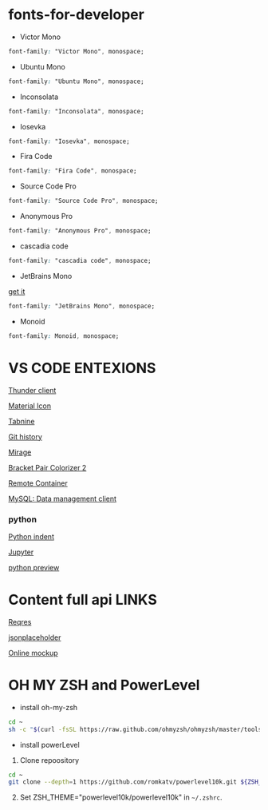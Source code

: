 # fonts-for-developer

- Victor Mono

```css
font-family: "Victor Mono", monospace;
```

- Ubuntu Mono

```css
font-family: "Ubuntu Mono", monospace;
```

- Inconsolata

```css
font-family: "Inconsolata", monospace;
```

- Iosevka

```css
font-family: "Iosevka", monospace;
```

- Fira Code

```css
font-family: "Fira Code", monospace;
```

- Source Code Pro

```css
font-family: "Source Code Pro", monospace;
```

- Anonymous Pro

```css
font-family: "Anonymous Pro", monospace;
```

- cascadia code

```css
font-family: "cascadia code", monospace;
```

- JetBrains Mono

[get it](https://www.jetbrains.com/lp/mono/)

```css
font-family: "JetBrains Mono", monospace;
```

- Monoid

```css
font-family: Monoid, monospace;
```

# VS CODE ENTEXIONS

[Thunder client](https://marketplace.visualstudio.com/items?itemName=rangav.vscode-thunder-client)

[Material Icon](https://marketplace.visualstudio.com/items?itemName=PKief.material-icon-theme)

[Tabnine](https://marketplace.visualstudio.com/items?itemName=TabNine.tabnine-vscode)

[Git history](https://marketplace.visualstudio.com/items?itemName=donjayamanne.githistory)

[Mirage](https://marketplace.visualstudio.com/items?itemName=tristanremy.mirage)

[Bracket Pair Colorizer 2](https://marketplace.visualstudio.com/items?itemName=CoenraadS.bracket-pair-colorizer-2)

[Remote Container](https://marketplace.visualstudio.com/items?itemName=ms-vscode-remote.remote-containers)

[MySQL: Data management client](https://marketplace.visualstudio.com/items?itemName=cweijan.vscode-mysql-client2)

### python
[Python indent](https://marketplace.visualstudio.com/items?itemName=KevinRose.vsc-python-indent&ssr=true)

[Jupyter](https://marketplace.visualstudio.com/items?itemName=ms-toolsai.jupyter)

[python preview](https://marketplace.visualstudio.com/items?itemName=dongli.python-preview)


# Content full api LINKS

[Reqres](https://reqres.in/)

[jsonplaceholder](https://jsonplaceholder.typicode.com/)

[Online mockup](https://app.moqups.com)

# OH MY ZSH and PowerLevel

- install oh-my-zsh

```bash
cd ~
sh -c "$(curl -fsSL https://raw.github.com/ohmyzsh/ohmyzsh/master/tools/install.sh)"
```

- install powerLevel

1. Clone repoository

```bash
cd ~
git clone --depth=1 https://github.com/romkatv/powerlevel10k.git ${ZSH_CUSTOM:-$HOME/.oh-my-zsh/custom}/themes/powerlevel10k
```

2. Set ZSH_THEME="powerlevel10k/powerlevel10k" in `~/.zshrc`.
